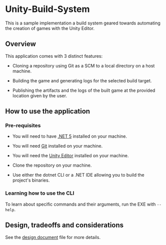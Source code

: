 # Unity-Build-System

This is a sample implementation a build system geared towards automating the creation of games with the Unity Editor.

## Overview

This application comes with 3 distinct features:

- Cloning a repository using Git as a SCM to a local directory on a host machine.

- Building the game and generating logs for the selected build target.

- Publishing the artifacts and the logs of the built game at the provided location given by the user.

## How to use the application

### Pre-requisites

- You will need to have [.NET 5](https://dotnet.microsoft.com/en-us/download/dotnet/5.0) installed on your machine.

- You will need [Git](https://git-scm.com/downloads) installed on your machine.

- You will need the [Unity Editor](https://unity.com/download) installed on your machine.

- Clone the repository on your machine.

- Use either the dotnet CLI or a .NET IDE allowing you to build the project's binaries.

### Learning how to use the CLI

To learn about specific commands and their arguments, run the EXE with ```--help```.

## Design, tradeoffs and considerations
See the [design document](docs/designDocument.md) file for more details.